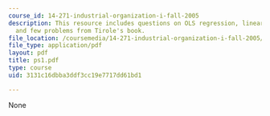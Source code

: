 ```yaml
---
course_id: 14-271-industrial-organization-i-fall-2005
description: This resource includes questions on OLS regression, linear demand curves,
  and few problems from Tirole's book.
file_location: /coursemedia/14-271-industrial-organization-i-fall-2005/3131c16dbba3ddf3cc19e7717dd61bd1_ps1.pdf
file_type: application/pdf
layout: pdf
title: ps1.pdf
type: course
uid: 3131c16dbba3ddf3cc19e7717dd61bd1

---
```

None
